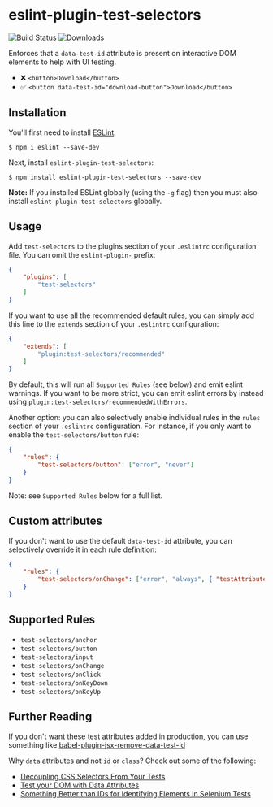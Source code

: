 # eslint-plugin-test-selectors
[![Build Status](https://travis-ci.org/davidcalhoun/eslint-plugin-test-selectors.svg?branch=master)](https://travis-ci.org/davidcalhoun/eslint-plugin-test-selectors)
[![Downloads][downloads-image]][npm-url]

Enforces that a `data-test-id` attribute is present on interactive DOM elements to help with UI testing.

* ❌ `<button>Download</button>`
* ✅ `<button data-test-id="download-button">Download</button>`

## Installation

You'll first need to install [ESLint](http://eslint.org):

```
$ npm i eslint --save-dev
```

Next, install `eslint-plugin-test-selectors`:

```
$ npm install eslint-plugin-test-selectors --save-dev
```

**Note:** If you installed ESLint globally (using the `-g` flag) then you must also install `eslint-plugin-test-selectors` globally.

## Usage

Add `test-selectors` to the plugins section of your `.eslintrc` configuration file. You can omit the `eslint-plugin-` prefix:

```json
{
    "plugins": [
        "test-selectors"
    ]
}
```

If you want to use all the recommended default rules, you can simply add this line to the `extends` section of your `.eslintrc` configuration:

```json
{
    "extends": [
        "plugin:test-selectors/recommended"
    ]
}
```

By default, this will run all `Supported Rules` (see below) and emit eslint warnings.  If you want to be more strict, you can emit eslint errors by instead using `plugin:test-selectors/recommendedWithErrors`.

Another option: you can also selectively enable individual rules in the `rules` section of your `.eslintrc` configuration.  For instance, if you only want to enable the `test-selectors/button` rule:

```json
{
    "rules": {
        "test-selectors/button": ["error", "never"]
    }
}
```

Note: see `Supported Rules` below for a full list.

## Custom attributes

If you don't want to use the default `data-test-id` attribute, you can selectively override it in each rule definition:

```json
{
    "rules": {
        "test-selectors/onChange": ["error", "always", { "testAttribute": "data-some-custom-attribute" }]
    }
}
```

## Supported Rules

* `test-selectors/anchor`
* `test-selectors/button`
* `test-selectors/input`
* `test-selectors/onChange`
* `test-selectors/onClick`
* `test-selectors/onKeyDown`
* `test-selectors/onKeyUp`

## Further Reading

If you don't want these test attributes added in production, you can use something like [babel-plugin-jsx-remove-data-test-id](https://github.com/coderas/babel-plugin-jsx-remove-data-test-id)

Why `data` attributes and not `id` or `class`?  Check out some of the following:

* [Decoupling CSS Selectors From Your Tests](https://mixandgo.com/learn/decoupling-css-selectors-from-your-tests)
* [Test your DOM with Data Attributes](https://medium.com/@colecodes/test-your-dom-with-data-attributes-44fccc43ed4b)
* [Something Better than IDs for Identifying Elements in Selenium Tests](https://techblog.constantcontact.com/software-development/a-better-way-to-id-elements-in-selenium-tests/)


[downloads-image]: https://img.shields.io/npm/dm/eslint-plugin-test-selectors.svg?style=flat-square
[npm-url]: https://www.npmjs.com/package/eslint-plugin-test-selectors
[npm-image]: https://img.shields.io/npm/dm/eslint-plugin-test-selectors.svg?style=flat
